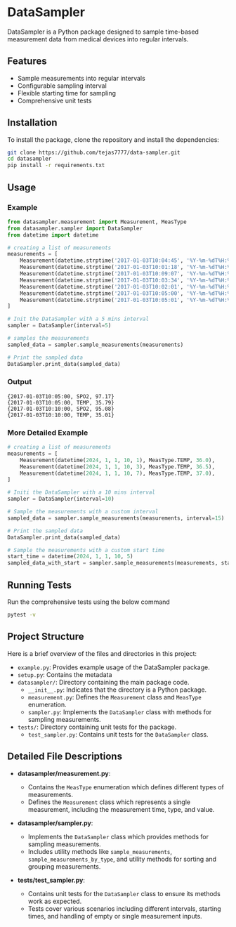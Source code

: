 # DataSampler
DataSampler is a Python package designed to sample time-based measurement data from medical devices into regular intervals.

## Features
- Sample measurements into regular intervals
- Configurable sampling interval
- Flexible starting time for sampling
- Comprehensive unit tests

## Installation
To install the package, clone the repository and install the dependencies:
```bash
git clone https://github.com/tejas7777/data-sampler.git
cd datasampler
pip install -r requirements.txt
```
## Usage
### Example
```python
from datasampler.measurement import Measurement, MeasType
from datasampler.sampler import DataSampler
from datetime import datetime

# creating a list of measurements
measurements = [
    Measurement(datetime.strptime('2017-01-03T10:04:45', '%Y-%m-%dT%H:%M:%S'), MeasType.TEMP, 35.79),
    Measurement(datetime.strptime('2017-01-03T10:01:18', '%Y-%m-%dT%H:%M:%S'), MeasType.SPO2, 98.78),
    Measurement(datetime.strptime('2017-01-03T10:09:07', '%Y-%m-%dT%H:%M:%S'), MeasType.TEMP, 35.01),
    Measurement(datetime.strptime('2017-01-03T10:03:34', '%Y-%m-%dT%H:%M:%S'), MeasType.SPO2, 96.49),
    Measurement(datetime.strptime('2017-01-03T10:02:01', '%Y-%m-%dT%H:%M:%S'), MeasType.TEMP, 35.82),
    Measurement(datetime.strptime('2017-01-03T10:05:00', '%Y-%m-%dT%H:%M:%S'), MeasType.SPO2, 97.17),
    Measurement(datetime.strptime('2017-01-03T10:05:01', '%Y-%m-%dT%H:%M:%S'), MeasType.SPO2, 95.08),
]

# Init the DataSampler with a 5 mins interval
sampler = DataSampler(interval=5)

# samples the measurements
sampled_data = sampler.sample_measurements(measurements)

# Print the sampled data
DataSampler.print_data(sampled_data)
```
### Output
```terminal
{2017-01-03T10:05:00, SPO2, 97.17}
{2017-01-03T10:05:00, TEMP, 35.79}
{2017-01-03T10:10:00, SPO2, 95.08}
{2017-01-03T10:10:00, TEMP, 35.01}
```

### More Detailed Example
```python
# creating a list of measurements
measurements = [
    Measurement(datetime(2024, 1, 1, 10, 1), MeasType.TEMP, 36.0),
    Measurement(datetime(2024, 1, 1, 10, 3), MeasType.TEMP, 36.5),
    Measurement(datetime(2024, 1, 1, 10, 7), MeasType.TEMP, 37.0),
]

# Initi the DataSampler with a 10 mins interval
sampler = DataSampler(interval=10)

# Sample the measurements with a custom interval
sampled_data = sampler.sample_measurements(measurements, interval=15)

# Print the sampled data
DataSampler.print_data(sampled_data)

# Sample the measurements with a custom start time
start_time = datetime(2024, 1, 1, 10, 5)
sampled_data_with_start = sampler.sample_measurements(measurements, start_of_sampling=start_time)
```

## Running Tests
Run the comprehensive tests using the below command
```bash
pytest -v
```

## Project Structure
Here is a brief overview of the files and directories in this project:
- `example.py`: Provides example usage of the DataSampler package.
- `setup.py`: Contains the metadata
- `datasampler/`: Directory containing the main package code.
  - `__init__.py`: Indicates that the directory is a Python package.
  - `measurement.py`: Defines the `Measurement` class and `MeasType` enumeration.
  - `sampler.py`: Implements the `DataSampler` class with methods for sampling measurements.
- `tests/`: Directory containing unit tests for the package.
  - `test_sampler.py`: Contains unit tests for the `DataSampler` class.

## Detailed File Descriptions
- **datasampler/measurement.py**:
  - Contains the `MeasType` enumeration which defines different types of measurements.
  - Defines the `Measurement` class which represents a single measurement, including the measurement time, type, and value.
  
- **datasampler/sampler.py**:
  - Implements the `DataSampler` class which provides methods for sampling measurements.
  - Includes utility methods like `sample_measurements`, `sample_measurements_by_type`, and utility methods for sorting and grouping measurements.
  
- **tests/test_sampler.py**:
  - Contains unit tests for the `DataSampler` class to ensure its methods work as expected.
  - Tests cover various scenarios including different intervals, starting times, and handling of empty or single measurement inputs.






